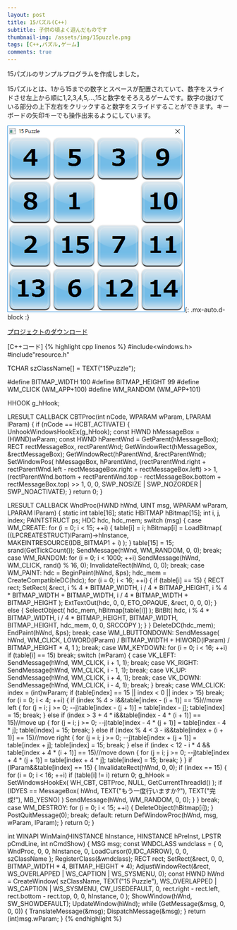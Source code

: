 ```yaml
---
layout: post
title: 15パズル(C++)
subtitle: 子供の頃よく遊んだものです
thumbnail-img: /assets/img/15puzzle.png
tags: [C++,パズル,ゲーム]
comments: true
---
```


15パズルのサンプルプログラムを作成しました。

15パズルとは、1から15までの数字とスペースが配置されていて、数字をスライドさせ左上から順に1,2,3,4,5,...,15と数字をそろえるゲームです。数字の抜けている部分の上下左右をクリックすると数字をスライドすることができます。キーボードの矢印キーでも操作出来るようにしています。

![](/assets/img/15puzzle.png){: .mx-auto.d-block :}

[プロジェクトのダウンロード](https://github.com/kenjinote/15Puzzle/archive/master.zip)

[C++コード]
{% highlight cpp linenos %}
#include<windows.h>
#include"resource.h"

TCHAR szClassName[] = TEXT("15Puzzle");

#define BITMAP_WIDTH 100
#define BITMAP_HEIGHT 99
#define WM_CLICK (WM_APP+100)
#define WM_RANDOM (WM_APP+101)

HHOOK g_hHook;

LRESULT CALLBACK CBTProc(int nCode, WPARAM wParam, LPARAM lParam)
{
  if (nCode == HCBT_ACTIVATE)
  {
    UnhookWindowsHookEx(g_hHook);
    const HWND hMessageBox = (HWND)wParam;
    const HWND hParentWnd = GetParent(hMessageBox);
    RECT rectMessageBox, rectParentWnd;
    GetWindowRect(hMessageBox, &rectMessageBox);
    GetWindowRect(hParentWnd, &rectParentWnd);
    SetWindowPos(
    hMessageBox,
    hParentWnd,
    (rectParentWnd.right + rectParentWnd.left - rectMessageBox.right + rectMessageBox.left) >> 1,
    (rectParentWnd.bottom + rectParentWnd.top - rectMessageBox.bottom + rectMessageBox.top) >> 1,
    0,
    0,
    SWP_NOSIZE | SWP_NOZORDER | SWP_NOACTIVATE);
  }
  return 0;
}

LRESULT CALLBACK WndProc(HWND hWnd, UINT msg, WPARAM wParam, LPARAM lParam)
{
  static int table[16];
  static HBITMAP hBitmap[15];
  int i, j, index;
  PAINTSTRUCT ps;
  HDC hdc, hdc_mem;
  switch (msg)
  {
  case WM_CREATE:
    for (i = 0; i < 15; ++i)
    {
      table[i] = i;
      hBitmap[i] = LoadBitmap(
      ((LPCREATESTRUCT)lParam)->hInstance,
      MAKEINTRESOURCE(IDB_BITMAP1 + i)
      );
    }
    table[15] = 15;
    srand(GetTickCount());
    SendMessage(hWnd, WM_RANDOM, 0, 0);
    break;
  case WM_RANDOM:
    for (i = 0; i < 1000; ++i)
    SendMessage(hWnd, WM_CLICK, rand() % 16, 0);
    InvalidateRect(hWnd, 0, 0);
    break;
  case WM_PAINT:
    hdc = BeginPaint(hWnd, &ps);
    hdc_mem = CreateCompatibleDC(hdc);
    for (i = 0; i < 16; ++i)
    {
      if (table[i] == 15)
      {
        RECT rect;
        SetRect(
        &rect,
        i % 4 * BITMAP_WIDTH,
        i / 4 * BITMAP_HEIGHT,
        i % 4 * BITMAP_WIDTH + BITMAP_WIDTH,
        i / 4 * BITMAP_WIDTH + BITMAP_HEIGHT
        );
        ExtTextOut(hdc, 0, 0, ETO_OPAQUE, &rect, 0, 0, 0);
      }
      else
      {
        SelectObject(
        hdc_mem,
        hBitmap[table[i]]
        );
        BitBlt(
        hdc,
        i % 4 * BITMAP_WIDTH,
        i / 4 * BITMAP_HEIGHT,
        BITMAP_WIDTH,
        BITMAP_HEIGHT,
        hdc_mem,
        0,
        0,
        SRCCOPY
        );
      }
    }
    DeleteDC(hdc_mem);
    EndPaint(hWnd, &ps);
    break;
  case WM_LBUTTONDOWN:
    SendMessage(
    hWnd,
    WM_CLICK,
    LOWORD(lParam) / BITMAP_WIDTH + HIWORD(lParam) / BITMAP_HEIGHT * 4,
    1
    );
    break;
  case WM_KEYDOWN:
    for (i = 0; i < 16; ++i)
      if (table[i] == 15)
        break;
    switch (wParam)
    {
    case VK_LEFT:
      SendMessage(hWnd, WM_CLICK, i + 1, 1);
      break;
    case VK_RIGHT:
      SendMessage(hWnd, WM_CLICK, i - 1, 1);
      break;
    case VK_UP:
      SendMessage(hWnd, WM_CLICK, i + 4, 1);
      break;
    case VK_DOWN:
      SendMessage(hWnd, WM_CLICK, i - 4, 1);
      break;
    }
    break;
  case WM_CLICK:
    index = (int)wParam;
    if (table[index] == 15 || index < 0 || index > 15)
      break;
    for (i = 0; i < 4; ++i)
    {
      if (index % 4 > i&&table[index - (i + 1)] == 15)//move left
      {
        for (j = i; j >= 0; --j)table[index - (j + 1)] = table[index - j];
        table[index] = 15;
        break;
      }
      else if (index > 3 + 4 * i&&table[index - 4 * (i + 1)] == 15)//move up
      {
        for (j = i; j >= 0; --j)table[index - 4 * (j + 1)] = table[index - 4 * j];
        table[index] = 15;
        break;
      }
      else if (index % 4 < 3 - i&&table[index + (i + 1)] == 15)//move right
      {
        for (j = i; j >= 0; --j)table[index + (j + 1)] = table[index + j];
        table[index] = 15;
        break;
      }
      else if (index < 12 - i * 4 && table[index + 4 * (i + 1)] == 15)//move down
      {
        for (j = i; j >= 0; --j)table[index + 4 * (j + 1)] = table[index + 4 * j];
        table[index] = 15;
        break;
      }
    }
    if (lParam&&table[index] == 15)
    {
      InvalidateRect(hWnd, 0, 0);
      if (index == 15)
      {
        for (i = 0; i < 16; ++i)
        if (table[i] != i)
          return 0;
        g_hHook = SetWindowsHookEx(
        WH_CBT,
        CBTProc,
        NULL,
        GetCurrentThreadId()
        );
        if (IDYES == MessageBox(
        hWnd,
        TEXT("もう一度行いますか?"),
        TEXT("完成!"),
        MB_YESNO)
        )
          SendMessage(hWnd, WM_RANDOM, 0, 0);
      }
    }
    break;
  case WM_DESTROY:
    for (i = 0; i < 15; ++i)
    {
      DeleteObject(hBitmap[i]);
    }
    PostQuitMessage(0);
    break;
  default:
    return DefWindowProc(hWnd, msg, wParam, lParam);
  }
  return 0;
}

int WINAPI WinMain(HINSTANCE hInstance, HINSTANCE hPreInst, LPSTR pCmdLine, int nCmdShow)
{
  MSG msg;
  const WNDCLASS wndclass = {
    0,
    WndProc,
    0,
    0,
    hInstance,
    0,
    LoadCursor(0,IDC_ARROW),
    0,
    0,
    szClassName
  };
  RegisterClass(&wndclass);
  RECT rect;
  SetRect(&rect, 0, 0, BITMAP_WIDTH * 4, BITMAP_HEIGHT * 4);
  AdjustWindowRect(&rect, WS_OVERLAPPED | WS_CAPTION | WS_SYSMENU, 0);
  const HWND hWnd = CreateWindow(
    szClassName,
    TEXT("15 Puzzle"),
    WS_OVERLAPPED | WS_CAPTION | WS_SYSMENU,
    CW_USEDEFAULT,
    0,
    rect.right - rect.left,
    rect.bottom - rect.top,
    0,
    0,
    hInstance,
    0
  );
  ShowWindow(hWnd, SW_SHOWDEFAULT);
  UpdateWindow(hWnd);
  while (GetMessage(&msg, 0, 0, 0))
  {
    TranslateMessage(&msg);
    DispatchMessage(&msg);
  }
  return (int)msg.wParam;
}
{% endhighlight %}
